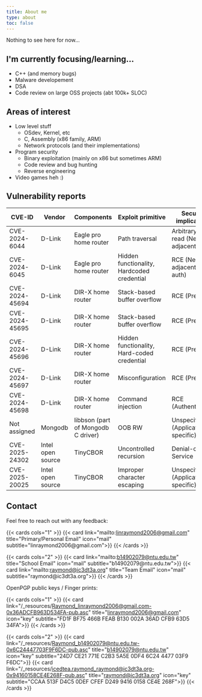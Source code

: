 ```yaml
---
title: About me
type: about
toc: false
---
```


Nothing to see here for now...

## I'm currently focusing/learning...

- C++ (and memory bugs)
- Malware developement
- DSA
- Code review on large OSS projects (abt 100k+ SLOC)

## Areas of interest

- Low level stuff
	- OSdev, Kernel, etc
	- C, Assembly (x86 family, ARM)
	- Network protocols (and their implementations)
- Program security
	- Binary exploitation (mainly on x86 but sometimes ARM)
	- Code review and bug hunting
	- Reverse engineering
- Video games heh :)

## Vulnerability reports



|         CVE-ID |            Vendor |                         Components |                            Exploit primitive |                  Security implications |
|----------------|-------------------|------------------------------------|----------------------------------------------|----------------------------------------|
|  CVE-2024-6044 |            D-Link |              Eagle pro home router |                               Path traversal | Arbitrary file read (Network adjacent) |
|  CVE-2024-6045 |            D-Link |              Eagle pro home router |   Hidden functionality, Hardcoded credential |       RCE (Network adjacent, Pre-auth) |
| CVE-2024-45694 |            D-Link |                  DIR-X home router |                  Stack-based buffer overflow |                         RCE (Pre-auth) |
| CVE-2024-45695 |            D-Link |                  DIR-X home router |                  Stack-based buffer overflow |                         RCE (Pre-auth) |
| CVE-2024-45696 |            D-Link |                  DIR-X home router |  Hidden functionality, Hard-coded credential |                         RCE (Pre-auth) |
| CVE-2024-45697 |            D-Link |                  DIR-X home router |                             Misconfiguration |                         RCE (Pre-auth) |
| CVE-2024-45698 |            D-Link |                  DIR-X home router |                            Command injection |                    RCE (Authenticated) |
|   Not assigned |           Mongodb | libbson (part of Mongodb C driver) |                                       OOB RW |     Unspecified (Application-specific) |
| CVE-2025-24302 | Intel open source |                           TinyCBOR |                       Uncontrolled recursion |                      Denial-of-Service |
| CVE-2025-20025 | Intel open source |                           TinyCBOR |                  Improper character escaping |     Unspecified (Application-specific) |


## Contact

Feel free to reach out with any feedback:

{{< cards cols="1" >}}
  {{< card link="mailto:linraymond2006@gmail.com" title="Primary/Personal Email" icon="mail" subtitle="linraymond2006\@gmail.com">}}
{{< /cards >}}

{{< cards cols="2" >}}
  {{< card link="mailto:b14902079@ntu.edu.tw" title="School Email" icon="mail" subtitle="b14902079\@ntu.edu.tw">}}
  {{< card link="mailto:raymond@ic3dt3a.org" title="Team Email" icon="mail" subtitle="raymond\@ic3dt3a.org">}}
{{< /cards >}}

OpenPGP public keys / Finger prints:

{{< cards cols="1" >}}
  {{< card link="/_resources/Raymond_linraymond2006@gmail.com-0x36ADCFB963D534FA-pub.asc" title="linraymond2006@gmail.com" icon="key" subtitle="FD1F BF75 466B FEAB B130 002A 36AD CFB9 63D5 34FA">}}
{{< /cards >}}

{{< cards cols="2" >}}
  {{< card link="/_resources/Raymond_b14902079@ntu.edu.tw-0x6C24447703F9F6DC-pub.asc" title="b14902079@ntu.edu.tw" icon="key" subtitle="24D7 CE21 771E C2B3 5A5E 0DF4 6C24 4477 03F9 F6DC">}}
  {{< card link="/_resources/icedtea.raymond_raymond@ic3dt3a.org-0x94160158CE4E268F-pub.asc" title="raymond@ic3dt3a.org" icon="key" subtitle="CCAA 513F D4C5 0DEF CFEF D249 9416 0158 CE4E 268F">}}
{{< /cards >}}

